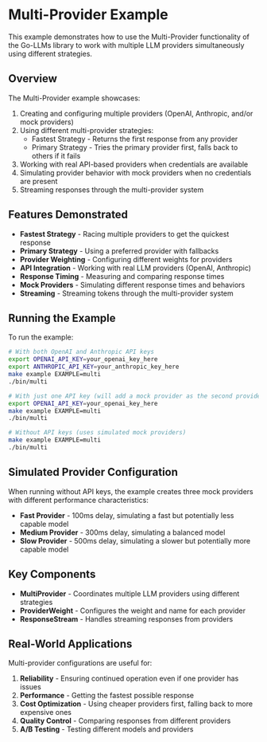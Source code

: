 # Multi-Provider Example

This example demonstrates how to use the Multi-Provider functionality of the Go-LLMs library to work with multiple LLM providers simultaneously using different strategies.

## Overview

The Multi-Provider example showcases:

1. Creating and configuring multiple providers (OpenAI, Anthropic, and/or mock providers)
2. Using different multi-provider strategies:
   - Fastest Strategy - Returns the first response from any provider
   - Primary Strategy - Tries the primary provider first, falls back to others if it fails
3. Working with real API-based providers when credentials are available
4. Simulating provider behavior with mock providers when no credentials are present
5. Streaming responses through the multi-provider system

## Features Demonstrated

- **Fastest Strategy** - Racing multiple providers to get the quickest response
- **Primary Strategy** - Using a preferred provider with fallbacks
- **Provider Weighting** - Configuring different weights for providers
- **API Integration** - Working with real LLM providers (OpenAI, Anthropic)
- **Response Timing** - Measuring and comparing response times
- **Mock Providers** - Simulating different response times and behaviors
- **Streaming** - Streaming tokens through the multi-provider system

## Running the Example

To run the example:

```bash
# With both OpenAI and Anthropic API keys
export OPENAI_API_KEY=your_openai_key_here
export ANTHROPIC_API_KEY=your_anthropic_key_here
make example EXAMPLE=multi
./bin/multi

# With just one API key (will add a mock provider as the second provider)
export OPENAI_API_KEY=your_openai_key_here
make example EXAMPLE=multi
./bin/multi

# Without API keys (uses simulated mock providers)
make example EXAMPLE=multi
./bin/multi
```

## Simulated Provider Configuration

When running without API keys, the example creates three mock providers with different performance characteristics:

- **Fast Provider** - 100ms delay, simulating a fast but potentially less capable model
- **Medium Provider** - 300ms delay, simulating a balanced model
- **Slow Provider** - 500ms delay, simulating a slower but potentially more capable model

## Key Components

- **MultiProvider** - Coordinates multiple LLM providers using different strategies
- **ProviderWeight** - Configures the weight and name for each provider
- **ResponseStream** - Handles streaming responses from providers

## Real-World Applications

Multi-provider configurations are useful for:

1. **Reliability** - Ensuring continued operation even if one provider has issues
2. **Performance** - Getting the fastest possible response
3. **Cost Optimization** - Using cheaper providers first, falling back to more expensive ones
4. **Quality Control** - Comparing responses from different providers
5. **A/B Testing** - Testing different models and providers